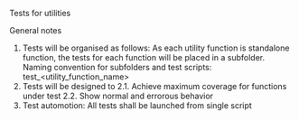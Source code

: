 Tests for utilities

General notes

1. Tests will be organised as follows:
	As each utility function is standalone function, the tests for each function will be placed in a subfolder.
	Naming convention for subfolders and test scripts:
		test_<utility_function_name>
2. Tests will be designed to
	2.1. Achieve maximum coverage for functions under test
	2.2. Show normal and errorous behavior
3. Test automotion:
	All tests shall be launched from single script